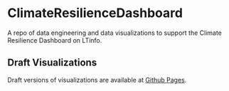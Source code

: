 # ClimateResilienceDashboard
A repo of data engineering and data visualizations to support the Climate Resilience Dashboard on LTinfo.

## Draft Visualizations

Draft versions of visualizations are available at [Github Pages](https://trpa-agency.github.io/ClimateResilienceDashboard/html/).
